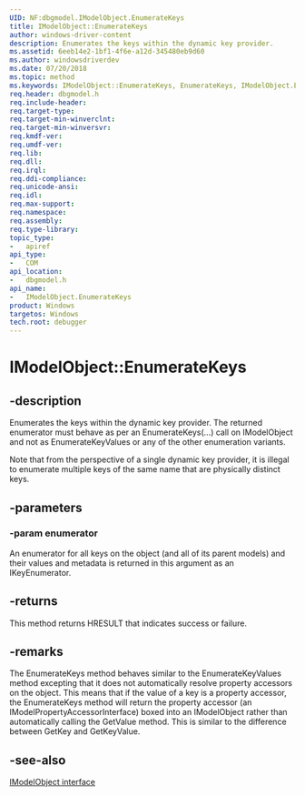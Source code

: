 ```yaml
---
UID: NF:dbgmodel.IModelObject.EnumerateKeys
title: IModelObject::EnumerateKeys
author: windows-driver-content
description: Enumerates the keys within the dynamic key provider. 
ms.assetid: 6eeb14e2-1bf1-4f6e-a12d-345480eb9d60
ms.author: windowsdriverdev
ms.date: 07/20/2018
ms.topic: method
ms.keywords: IModelObject::EnumerateKeys, EnumerateKeys, IModelObject.EnumerateKeys, IModelObject::EnumerateKeys, IModelObject.EnumerateKeys
req.header: dbgmodel.h
req.include-header:
req.target-type:
req.target-min-winverclnt:
req.target-min-winversvr:
req.kmdf-ver:
req.umdf-ver:
req.lib:
req.dll:
req.irql: 
req.ddi-compliance:
req.unicode-ansi:
req.idl:
req.max-support:
req.namespace:
req.assembly:
req.type-library: 
topic_type: 
-	apiref
api_type: 
-	COM
api_location: 
-	dbgmodel.h
api_name: 
-	IModelObject.EnumerateKeys
product: Windows
targetos: Windows
tech.root: debugger
---
```


# IModelObject::EnumerateKeys


## -description

Enumerates the keys within the dynamic key provider.  The returned enumerator must behave as per an EnumerateKeys(...) call on IModelObject and not as EnumerateKeyValues or any of the other enumeration variants.

Note that from the perspective of a single dynamic key provider, it is illegal to enumerate multiple keys of the same name that are physically distinct keys.

## -parameters

### -param enumerator
An enumerator for all keys on the object (and all of its parent models) and their values and metadata is returned in this argument as an IKeyEnumerator.

## -returns
This method returns HRESULT that indicates success or failure.

## -remarks

The EnumerateKeys method behaves similar to the EnumerateKeyValues method excepting that it does not automatically resolve property accessors on the object. This means that if the value of a key is a property accessor, the EnumerateKeys method will return the property accessor (an IModelPropertyAccessorInterface) boxed into an IModelObject rather than automatically calling the GetValue method. This is similar to the difference between GetKey and GetKeyValue. 


## -see-also

[IModelObject interface](nn-dbgmodel-imodelobject.md)
